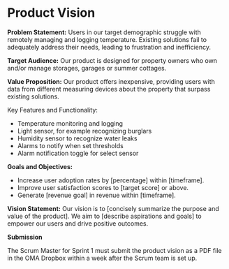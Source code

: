 # Product Vision

**Problem Statement:**
Users in our target demographic struggle with remotely managing and logging temperature. Existing solutions fail to adequately address their needs, leading to frustration and inefficiency.

**Target Audience:**
Our product is designed for property owners who own and/or manage storages, garages or summer cottages.

**Value Proposition:**
Our product offers inexpensive, providing users with data from different measuring devices about the property that surpass existing solutions.

Key Features and Functionality:

* Temperature monitoring and logging
* Light sensor, for example recognizing burglars
* Humidity sensor to recognize water leaks
* Alarms to notify when set thresholds 
* Alarm notification toggle for select sensor

**Goals and Objectives:**

* Increase user adoption rates by [percentage] within [timeframe].
* Improve user satisfaction scores to [target score] or above.
* Generate [revenue goal] in revenue within [timeframe].

**Vision Statement:**
Our vision is to [concisely summarize the purpose and value of the product]. We aim to [describe aspirations and goals] to empower our users and drive positive outcomes.


**__Submission__**

The Scrum Master for Sprint 1 must submit the product vision as a PDF file in the OMA Dropbox within a week after the Scrum team is set up.


